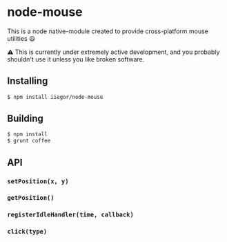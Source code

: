 # node-mouse

This is a node native-module created to provide cross-platform mouse utilities :smiley:

:warning: This is currently under extremely active development, and you probably shouldn't use it unless you like broken software.

## Installing
```bash
$ npm install iiegor/node-mouse
```

## Building
```bash
$ npm install
$ grunt coffee
```

## API

### ``setPosition(x, y)`` 

### ``getPosition()``

### ``registerIdleHandler(time, callback)``

### ``click(type)``
